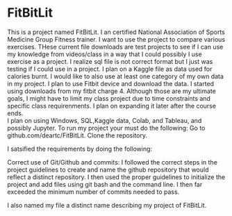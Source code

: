 # FitBitLit
This is a  project named FitBitLit.  I  an  certified National Association of Sports Medicine Group Fitness trainer.  I want to use the project to compare various exercises.
THese current file downloads are test projects to see if I can use my knowledge from videos/class in a way that I could possibly I use exercise as a project. I realize sql file is not correct format but I just was testing if I could use in a project.   I plan on  a Kaggle file as data used for calories burnt.   I would like to also use at least one category of my own data in my project.  I plan to use Fitbit device and download the data. I started using downloads from my fitbit charge 4.    Although those are my ultimate goals,  I might have to limit my class project due to time constraints and specific class requirenments.  I plan on expanding it later after the course ends.  
I  plan on using Windows, SQL,Kaggle data, Colab, and Tableau, and possibly Jupyter.   To run my project your must do the following: Go to github.com/deartc/FitBitLit.  Clone the repository. 


I satsified the requirements by doing the following:


Correct use of Git/Github and commits: I followed the correct steps in the project guidelines to create and name the github repository that would reflect a distinct repository. I then used the proper guidelines to initialize the project and add files using git bash and the command line. I then far exceeded the minimum number of commits needed to pass.

I also named my file a distinct name describing my project of FitBitLit.





